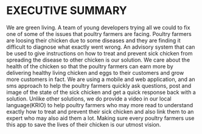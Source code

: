 # EXECUTIVE SUMMARY

We are green living. A team of young developers trying all we could to fix one of some of the issues that poultry farmers are facing.
Poultry farmers are loosing their chicken due to some diseases and they are finding it difficult to diagnose what exactly went wrong.
An advisory system that can be used to give instructions on how to treat and prevent sick chicken from spreading the disease to other chicken is our solution. We care about the health of the chicken so that the poultry farmers can earn more by delivering healthy living chicken and eggs to their customers and grow more customers in fact.
We are using a mobile and web application, and an sms approach to help the poultry farmers quickly ask questions, post and image of the state of the sick chicken and get a quick response back with a solution.
Unlike other solutions, we do provide a video in our local language(KRIO) to help poultry farmers who may more read to understand exactly how to treat and prevent their sick chicken and also link them to an expert who may also aid them a lot.
Making sure every poultry farmers use this app to save the lives of their chicken is our utmost vision.

